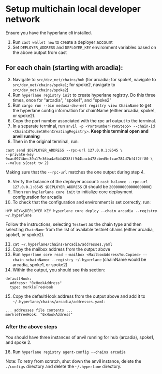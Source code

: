 # Setup multichain local developer network

Ensure you have the hyperlane cli installed.
1. Run `cast wallet new` to create a deployer account
2. Set `DEPLOYER_ADDRESS` and `DEPLOYER_KEY` environment variables based on the above output from cast

## For each chain (starting with arcadia):
3. Navigate to `src/dev_net/chains/hub` (for arcadia; for spoke1, navigate to `src/dev_net/chains/spoke1`; for spoke2, navigate to `src/dev_net/chains/spoke2`)
3. Run `hyperlane registry init` to create hyperlane registry. Do this three times, once for "arcadia", "spoke1", and "spoke2"
4. Run `cargo run --bin medusa-dev-net registry view ChainName` to get the hyperlane config information for chainName (either arcadia, spoke1, or spoke2).
5. Copy the port number associated with the rpc url output to the terminal.
6. In a separate terminal, run `anvil -p <PortNumberFromStep5> --chain-id <ChainIdYouSetWhenCreatingRegistry>`. **Keep this terminal open and anvil running**
7. Then in the original terminal, run:
```
cast send $DEPLOYER_ADDRESS --rpc-url 127.0.0.1:8545 \
--private-key 0xac0974bec39a17e36ba4a6b4d238ff944bacb478cbed5efcae784d7bf4f2ff80 \
--value $(cast tw 2)
```
Making sure that the `--rpc-url` matches the one output during step 4.

8. Verify the balance of the deployer account: `cast balance --rpc-url 127.0.0.1:8545 $DEPLOYER_ADDRESS` (it should be `2000000000000000000`)
9. Then run `hyplerlane core init` to initialize core deployment configuration for arcadia
10. To check that the configuration and environment is set correctly, run:
```
HYP_KEY=$DEPLOYER_KEY hyperlane core deploy --chain arcadia --registry ~/.hyperlane
```

Follow the instructions, selecting `Testnet` as the chain type and then selecting `ChainName` from the list of available testnet chains (either arcadia, spoke1, or spoke2).

11. `cat ~/.hyperlane/chains/arcadia/addresses.yaml`
12. Copy the mailbox address from the output above
13. Run `hyperlane core read --mailbox <MailboxAddressYouCopied> --chain <chainName> --registry ~/.hyperlane` (chainName would be arcadia, spoke1, or spoke2)
14. Within the output, you should see this section:
```
defaultHook:
  address: "0xHookAddress"
  type: merkleTreeHook
```
15. Copy the defaultHook address from the output above and add it to `~/.hyperlane/chains/arcadia/addresses.yaml`:
```
... addresses file contents ...
merkleTreeHook: "0xHookAddress"
```
### After the above steps
You should have three instances of anvil running for hub (arcadia), spoke1, and spoke 2.

16. Run `hyperlane registry agent-config --chains arcadia`

Note: To retry from scratch, shut down the anvil instance, delete the `./configs` directory and delete the `~/.hyperlane` directory.
